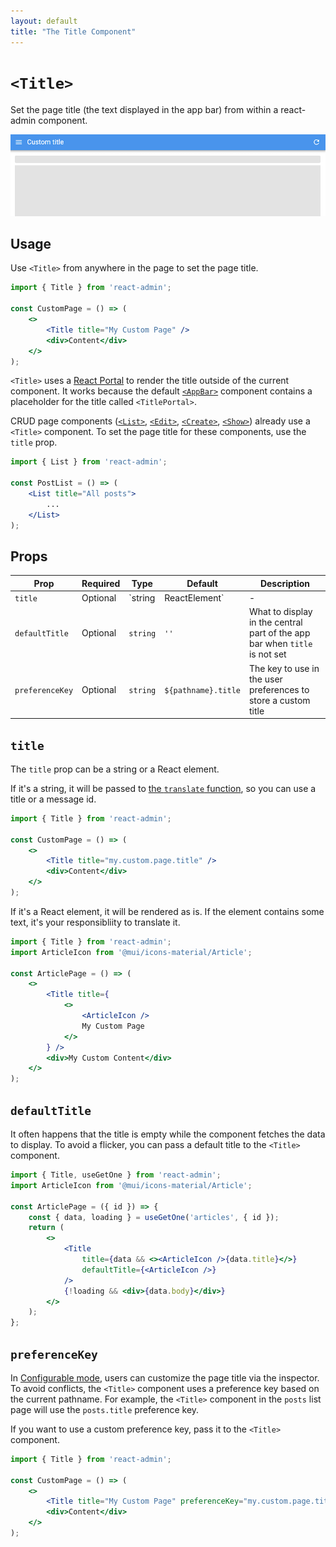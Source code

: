 ```yaml
---
layout: default
title: "The Title Component"
---
```


# `<Title>`

Set the page title (the text displayed in the app bar) from within a react-admin component.

![Title](./img/Title.png)

## Usage

Use `<Title>` from anywhere in the page to set the page title. 

```jsx
import { Title } from 'react-admin';

const CustomPage = () => (
    <>
        <Title title="My Custom Page" />
        <div>Content</div>
    </>
);
```

`<Title>` uses a [React Portal](https://react.dev/reference/react-dom/createPortal) to render the title outside of the current component. It works because the default [ `<AppBar>`](./AppBar.md) component contains a placeholder for the title called `<TitlePortal>`.

CRUD page components ([`<List>`](./List.md), [`<Edit>`](./Edit.md), [`<Create>`](./Create.md), [`<Show>`](./Show.md)) already use a `<Title>` component. To set the page title for these components, use the `title` prop.

```jsx
import { List } from 'react-admin';

const PostList = () => (
    <List title="All posts">
        ...
    </List>
);
```

## Props

| Prop                | Required | Type                  | Default  | Description                                                                 |
| ------------------- | -------- | --------------------- | -------- | --------------------------------------------------------------------------- |
| `title`             | Optional | `string|ReactElement` | -        | What to display in the central part of the app bar                          |
| `defaultTitle`      | Optional | `string`              | `''`     | What to display in the central part of the app bar when `title` is not set  |
| `preferenceKey`     | Optional | `string`              | ``${pathname}.title`` | The key to use in the user preferences to store a custom title |

## `title`

The `title` prop can be a string or a React element.

If it's a string, it will be passed to [the `translate` function](./useTranslate.md), so you can use a title or a message id.

```jsx
import { Title } from 'react-admin';

const CustomPage = () => (
    <>
        <Title title="my.custom.page.title" />
        <div>Content</div>
    </>
);
```

If it's a React element, it will be rendered as is. If the element contains some text, it's your responsibliity to translate it.

```jsx
import { Title } from 'react-admin';
import ArticleIcon from '@mui/icons-material/Article';

const ArticlePage = () => (
    <>
        <Title title={
            <>
                <ArticleIcon />
                My Custom Page
            </>
        } />
        <div>My Custom Content</div>
    </>
);
```

## `defaultTitle`

It often happens that the title is empty while the component fetches the data to display. To avoid a flicker, you can pass a default title to the `<Title>` component.

```jsx
import { Title, useGetOne } from 'react-admin';
import ArticleIcon from '@mui/icons-material/Article';

const ArticlePage = ({ id }) => {
    const { data, loading } = useGetOne('articles', { id });
    return (
        <>
            <Title
                title={data && <><ArticleIcon />{data.title}</>} 
                defaultTitle={<ArticleIcon />}
            />
            {!loading && <div>{data.body}</div>}
        </>
    );
};
```

## `preferenceKey`

In [Configurable mode](./AppBar.md#configurable), users can customize the page title via the inspector. To avoid conflicts, the `<Title>` component uses a preference key based on the current pathname. For example, the `<Title>` component in the `posts` list page will use the `posts.title` preference key.

If you want to use a custom preference key, pass it to the `<Title>` component.

```jsx
import { Title } from 'react-admin';

const CustomPage = () => (
    <>
        <Title title="My Custom Page" preferenceKey="my.custom.page.title" />
        <div>Content</div>
    </>
);
```

